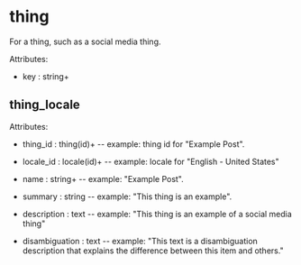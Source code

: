 # thing

For a thing, such as a social media thing.

Attributes:

* key : string+


## thing_locale

Attributes:

* thing_id : thing(id)+ -- example: thing id for "Example Post".

* locale_id : locale(id)+ -- example: locale for "English - United States"

* name : string+ -- example: "Example Post".

* summary : string -- example: "This thing is an example".

* description : text -- example: "This thing is an example of a social media thing"

* disambiguation : text -- example: "This text is a disambiguation description that explains the difference between this item and others."
